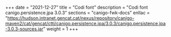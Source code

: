 +++
date        = "2021-12-27"
title       = "Codi font"
description = "Codi font canigo.persistence.jpa 3.0.3"
sections    = "canigo-fwk-docs"
enllac		= "https://hudson.intranet.gencat.cat/nexus/repository/canigo-maven2/cat/gencat/ctti/canigo.persistence.jpa/3.0.3/canigo.persistence.jpa-3.0.3-sources.jar"
weight		= 1
+++
